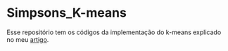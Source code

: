 # Simpsons_K-means
Esse repositório tem os códigos da implementação do k-means explicado no meu [artigo](https://lauradamacenoalmeida.github.io/2020/09/19/simpsons-ensinando-k-means.html).
